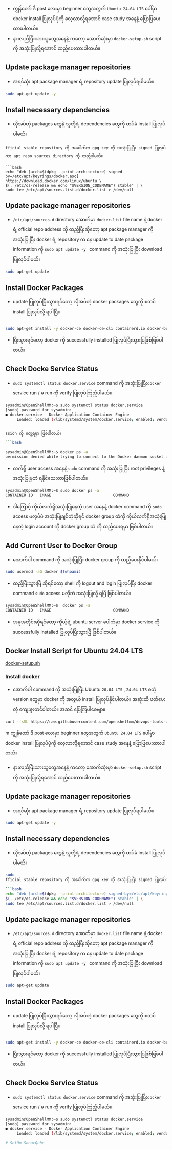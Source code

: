 

- ကျွန်တော် ဒီ post လေးမှာ  beginner တွေအတွက် `Ubuntu 24.04 LTS`  ပေါ်မှာ docker install ပြုလုပ်ပုံကို လေ့လာလို့ရအောင် case study အနေနဲ့ ပြောပြပေးထားပါတယ်။
- နားလည်ပြီးသားသူတွေအနေနဲ့ ကတော့ အောက်ဆုံးမှာ `docker-setup.sh` script ကို အသုံးပြုလို့ရအောင် ထည့်ပေးထားပါတယ်။


## Update package manager repositories

- အရင်ဆုံး apt package manager ရဲ့ repository update ပြုလုပ်ရပါမယ်။ 

```bash
sudo apt-get update -y
```


## Install necessary dependencies

- လိုအပ်တဲ့ packages တွေနဲ့ သူတို့ရဲ့ dependencies တွေကို ထပ်မံ install ပြုလုပ်ပါမယ်။

```bas
fficial stable repository ကို အပေါက်က gpg key ကို အသုံးပြုပြီး signed ပြုလုပ်ကာ apt repo sources directory ကို ထည့်ပါမယ်။

```bash
echo "deb [arch=$(dpkg --print-architecture) signed-by=/etc/apt/keyrings/docker.asc] https://download.docker.com/linux/ubuntu \
$(. /etc/os-release && echo "$VERSION_CODENAME") stable" | \
sudo tee /etc/apt/sources.list.d/docker.list > /dev/null
```


## Update package manager repositories

- `/etc/apt/sources.d` directory အောက်မှာ `docker.list` file name နဲ့ docker ရဲ့ official repo address ကို ထည့်ပြီးဆိုတော့ apt package manager ကို အသုံးပြုပြီး docker ရဲ့ repository က နေ update to date package information ကို `sudo apt update -y ` command ကို အသုံးပြုပြီး download ပြုလုပ်ပါမယ်။

```bash
sudo apt-get update
```

## Install Docker Packages

- update ပြုလုပ်ပြီးသွားရင်တော့ လိုအပ်တဲ့ docker packages တွေကို စတင် install ပြုလုပ်လို့ ရပါပြီ။

```bash

sudo apt-get install -y docker-ce docker-ce-cli containerd.io docker-buildx-plugin docker-compose-plugin
```

- ပြီးသွားရင်တော့ docker ကို successfully installed ပြုလုပ်ပြီးသွားပြဖြစ်ဖြစ်ပါတယ်။



## Check Docke Service Status

- `sudo systemctl status docker.service` command ကို အသုံးပြုပြီး`docker` service run / မ run ကို verify ပြုလုပ်ကြည့်ပါမယ်။

```bash
sysadmin@OpenShellMM:~$ sudo systemctl status docker.service
[sudo] password for sysadmin:
● docker.service - Docker Application Container Engine
     Loaded: loaded (/lib/systemd/system/docker.service; enabled; vendor preset: enab


ssion ကို တွေ့ရမှာ ဖြစ်ပါတယ်။ 

```bash

sysadmin@OpenShellMM:~$ docker ps -a
permission denied while trying to connect to the Docker daemon socket at unix:///var/run/docker.sock: Get "http://%2Fvar%2Frun%2Fdocker.sock/v1.46/containers/json?all=1": dial unix /var/run/docker.sock: connect: permission denied

```

- လက်ရှိ user access အနေနဲ့ `sudo` command ကို အသုံးပြုပြီး root privileges နဲ့ အသုံးပြုမှဘဲ ရနိုင်သေးတာဖြစ်ပါတယ်။ 

```bash
sysadmin@OpenShellMM:~$ sudo docker ps -a
CONTAINER ID   IMAGE                           COMMAND                  CREATED         STATUS                PORTS   NAMES
```

- ဒါကြောင့် ကိုယ်လက်ရှိအသုံးပြုနေတဲ့ user အနေနဲ့ docker command ကို `sudo` access မလုပ်ပဲ အသုံးပြုချင်တဲ့ဆိုရင် docker group ထဲကို ကိုယ်လက်ရှိအသုံးပြုနေတဲ့ login account ကို docker group ထဲ ကို ထည့်ပေးရမှာ  ဖြစ်ပါတယ်။ 

## Add Current User to Docker Group

- အောက်ပါ command ကို အသုံးပြုပြီး docker group ကို ထည့်ပေးနိုင်ပါမယ်။ 

```bash
sudo usermod -aG docker $(whoami)
```

- ထည့်ပြီးသွားပြီ ဆိုရင်တော့ shell ကို logout and login ပြုလုပ်ပြီး docker command `sudo` access မလိုဘဲ အသုံးပြုလို့ ရပြီ ဖြစ်ပါတယ်။

```bash
sysadmin@OpenShellMM:~$  docker ps -a
CONTAINER ID   IMAGE                           COMMAND                  CREATED         STATUS                PORTS   NAMES
```

- အခုအတိုင်းဆိုရင်တော့ ကိုယ့်ရဲ့ ubuntu server ပေါက်မှာ docker service ကို successfully installed ပြုလုပ်ပြီးသွားပြီ ဖြစ်ပါတယ်။ 


## Docker Install Script for Ubuntu 24.04 LTS

[docker-setup.sh](https://github.com/openshellmm/devops-tools-and-infra-setup/blob/main/docker/docker-setup.sh)


###  Install docker

- အောက်ပါ command ကို အသုံးပြုပြီး Ubuntu `20.04 LTS` , `24.04 LTS` စတဲ့ version တွေမှာ docker ကို အလွယ် install ပြုလုပ်နိုင်ပါတယ်။ အဆုံးထိ ဖတ်ပေးတဲ့ ကျေးဇူးတင်ပါတယ်။ အဆင် ပြေကြပါစေဗျာ။

```bash
curl -fsSL https://raw.githubusercontent.com/openshellmm/devops-tools-and-infra-setup/main/docker/docker-setup.sh | bash
```

m ကျွန်တော် ဒီ post လေးမှာ  beginner တွေအတွက် `Ubuntu 24.04 LTS`  ပေါ်မှာ docker install ပြုလုပ်ပုံကို လေ့လာလို့ရအောင် case study အနေနဲ့ ပြောပြပေးထားပါတယ်။
- နားလည်ပြီးသားသူတွေအနေနဲ့ ကတော့ အောက်ဆုံးမှာ `docker-setup.sh` script ကို အသုံးပြုလို့ရအောင် ထည့်ပေးထားပါတယ်။


## Update package manager repositories

- အရင်ဆုံး apt package manager ရဲ့ repository update ပြုလုပ်ရပါမယ်။ 

```bash
sudo apt-get update -y
```


## Install necessary dependencies

- လိုအပ်တဲ့ packages တွေနဲ့ သူတို့ရဲ့ dependencies တွေကို ထပ်မံ install ပြုလုပ်ပါမယ်။

```bash
sudo
fficial stable repository ကို အပေါက်က gpg key ကို အသုံးပြုပြီး signed ပြုလုပ်ကာ apt repo sources directory ကို ထည့်ပါမယ်။

```bash
echo "deb [arch=$(dpkg --print-architecture) signed-by=/etc/apt/keyrings/docker.asc] https://download.docker.com/linux/ubuntu \
$(. /etc/os-release && echo "$VERSION_CODENAME") stable" | \
sudo tee /etc/apt/sources.list.d/docker.list > /dev/null
```


## Update package manager repositories

- `/etc/apt/sources.d` directory အောက်မှာ `docker.list` file name နဲ့ docker ရဲ့ official repo address ကို ထည့်ပြီးဆိုတော့ apt package manager ကို အသုံးပြုပြီး docker ရဲ့ repository က နေ update to date package information ကို `sudo apt update -y ` command ကို အသုံးပြုပြီး download ပြုလုပ်ပါမယ်။

```bash
sudo apt-get update
```

## Install Docker Packages

- update ပြုလုပ်ပြီးသွားရင်တော့ လိုအပ်တဲ့ docker packages တွေကို စတင် install ပြုလုပ်လို့ ရပါပြီ။

```bash

sudo apt-get install -y docker-ce docker-ce-cli containerd.io docker-buildx-plugin docker-compose-plugin
```

- ပြီးသွားရင်တော့ docker ကို successfully installed ပြုလုပ်ပြီးသွားပြဖြစ်ဖြစ်ပါတယ်။



## Check Docke Service Status

- `sudo systemctl status docker.service` command ကို အသုံးပြုပြီး`docker` service run / မ run ကို verify ပြုလုပ်ကြည့်ပါမယ်။

```bash
sysadmin@OpenShellMM:~$ sudo systemctl status docker.service
[sudo] password for sysadmin:
● docker.service - Docker Application Container Engine
     Loaded: loaded (/lib/systemd/system/docker.service; enabled; vendor preset: enabled)
 
# SetUm SonarQube
